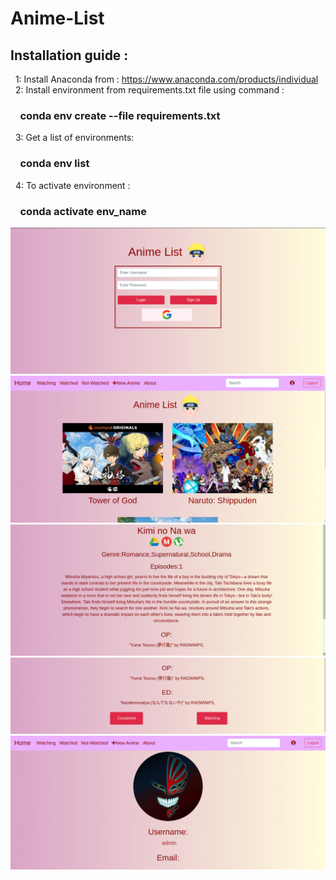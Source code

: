 # Anime-List
## Installation guide :
&nbsp; 1: Install Anaconda from : https://www.anaconda.com/products/individual <br />
&nbsp; 2: Install environment from requirements.txt file  using command : <br />
### &nbsp; &nbsp; conda env create --file requirements.txt 
&nbsp; 3: Get a list of environments: 
### &nbsp; &nbsp;  conda env list
&nbsp; 4: To activate environment :
### &nbsp; &nbsp;  conda activate env_name <br />

![](static/blog/login.png)
![](static/blog/home.png)
![](static/blog/post.png)
![](static/blog/songs.png)
![](static/blog/profile.png)


